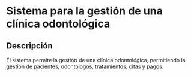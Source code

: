 # Sistema para la gestión de una clínica odontológica
## Descripción
El sistema permite la gestión de una clínica odontológica, permitiendo la gestión de pacientes, odontólogos, tratamientos, citas y pagos.
